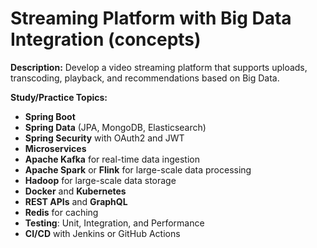 # Streaming Platform with Big Data Integration (concepts)

**Description:** Develop a video streaming platform that supports uploads, transcoding, playback, and recommendations based on Big Data.

**Study/Practice Topics:**

- **Spring Boot**
- **Spring Data** (JPA, MongoDB, Elasticsearch)
- **Spring Security** with OAuth2 and JWT
- **Microservices**
- **Apache Kafka** for real-time data ingestion
- **Apache Spark** or **Flink** for large-scale data processing
- **Hadoop** for large-scale data storage
- **Docker** and **Kubernetes**
- **REST APIs** and **GraphQL**
- **Redis** for caching
- **Testing**: Unit, Integration, and Performance
- **CI/CD** with Jenkins or GitHub Actions
